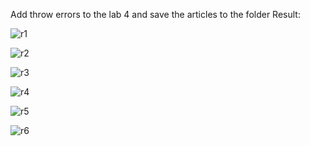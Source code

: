 Add throw errors to the lab 4 and save the articles to the folder
Result:

![r1](https://github.com/demurre/JavaPractice/assets/117121382/6d3a2dd8-a2bc-4724-9da1-a96a618305bd)

![r2](https://github.com/demurre/JavaPractice/assets/117121382/8cb30e9b-0e01-4bdc-ad33-07fca32dd9f4)

![r3](https://github.com/demurre/JavaPractice/assets/117121382/0509b87b-83e4-4e0d-8fe9-3ce71cade48b)

![r4](https://github.com/demurre/JavaPractice/assets/117121382/53355837-ce15-4b3f-ad62-078ac2e3f3e2)

![r5](https://github.com/demurre/JavaPractice/assets/117121382/c708ba57-6ff0-4c04-9936-0de10f9a80e3)

![r6](https://github.com/demurre/JavaPractice/assets/117121382/22fba1eb-3792-483e-9328-0dda2db4d8d1)
